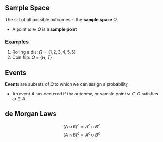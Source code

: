 ## Sample Space

The set of all possible outcomes is the **sample space** $\Omega$.
- A point $\omega \in \Omega$ is a **sample point**

### Examples
1. Rolling a die: $\Omega = \{1,2,3,4,5,6\}$
2. Coin flip: $\Omega = \{H,T\}$

## Events

**Events** are subsets of $\Omega$ to which we can assign a probability. 
- An event $A$ has occurred if the outcome, or sample point $\omega \in \Omega$ satisfies $\omega \in A$. 


## de Morgan Laws
$$(A\cup B)^{c}= A^{c}\cap B^c$$
$$(A \cap B)^{c}= A^{c}\cup B^c$$
